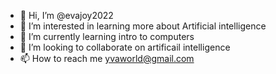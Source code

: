 - 👋 Hi, I’m @evajoy2022
- 👀 I’m interested in learning more about Artificial intelligence
- 🌱 I’m currently learning intro to computers
- 💞️ I’m looking to collaborate on artificail intelligence
- 📫 How to reach me yvaworld@gmail.com

<!---
evajoy2022/evajoy2022 is a ✨ special ✨ repository because its `README.md` (this file) appears on your GitHub profile.
You can click the Preview link to take a look at your changes.
--->
